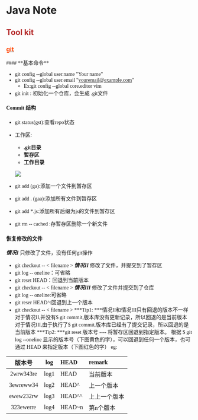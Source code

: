 # Java Note
## <font color= #B22222>Tool kit</font>
### [<font color=#FF4500>git</font>](#git)

<sapn id="git">
<font face="微软雅黑">
#### **基本命令**

- git config --global user.name "Your name"
- git config --global user.email "youremail@example.com"	
	- Ex:git config --global core.editor vim
- git init : 初始化一个仓库，会生成 .git文件

#### **Commit 结构**

- git status(gst):查看repo状态	
- 工作区:
	- **.git目录** 
	- **暂存区**
	- **工作目录**
	
	![](https://camo.githubusercontent.com/7e36122d6585913b6c61de937a77209d3b5abebc/68747470733a2f2f692e696d6775722e636f6d2f42307731316e622e706e67)
- git add <fielname>(ga):添加一个文件到暂存区
- git add . (gaa):添加所有文件到暂存区
- git add *.js:添加所有后缀为js的文件到暂存区
- git rm -- cached <file>:存暂存区删除一个新文件
#### **恢复修改的文件**
***情况I***
只修改了文件，没有任何git操作
- git checkout -- < filename >
***情况II***
修改了文件，并提交到了暂存区
- git log -- oneline：可省略
- git reset HEAD：回退到当前版本
- git checkout -- < filename >
***情况III***
修改了文件并提交到了仓库
- git log -- oneline:可省略
- git reser HEAD^:回退到上一个版本
- git checkout -- < filename >
***Tip1: ***情况II和情况III只有回退的版本不一样
对于情况II,并没有$ git commit,版本库没有更新记录，所以回退的是当前版本
对于情况III,由于执行了$ git commit,版本库已经有了提交记录，所以回退的是当前版本
***Tip2: ***git reset 版本号 ---- 将暂存区回退到指定版本。
根据 $ git log --oneline 显示的版本号（下图黄色的字），可以回退到任何一个版本，也可通过 HEAD 来指定版本（下图红色的字）
eg:

|版本号|log|HEAD|remark|
|:-----------:|:------:|:------|:---------|
| 2wrw343re   | log1   |HEAD   |当前版本   |
| 3ewreww34   | log2   |HEAD^  |上一个版本 |
| ewew232rw   | log3   |HEAD^^ |上上一个版本|
| 323ewerre   | log4   |HEAD~n |第n个版本  |
</font>
</span>
